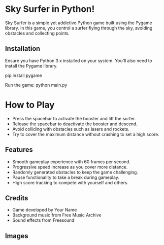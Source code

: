 # Sky Surfer in Python!



Sky Surfer is a simple yet addictive Python game built using the Pygame library. In this game, you control a surfer flying through the sky, avoiding obstacles and collecting points.

## Installation

Ensure you have Python 3.x installed on your system. You'll also need to install the Pygame library.


pip install pygame

Run the game:
python main.py

# How to Play

- Press the spacebar to activate the booster and lift the surfer. 
- Release the spacebar to deactivate the booster and descend. 
- Avoid colliding with obstacles such as lasers and rockets. 
- Try to cover the maximum distance without crashing to set a high score.

## Features

- Smooth gameplay experience with 60 frames per second.
- Progressive speed increase as you cover more distance.
- Randomly generated obstacles to keep the game challenging.
- Pause functionality to take a break during gameplay.
- High score tracking to compete with yourself and others.

## Credits

- Game developed by Your Name
- Background music from Free Music Archive
- Sound effects from Freesound

 ## Images

 



